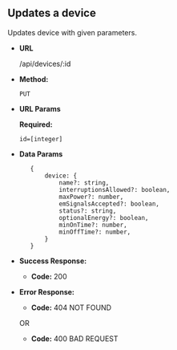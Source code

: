 **Updates a device**
----
Updates device with given parameters.

* **URL**

    /api/devices/:id

* **Method:**
  
  `PUT`
  
*  **URL Params**

   **Required:**
 
   `id=[integer]`

* **Data Params**

    ```
       {
           device: {
               name?: string,
               interruptionsAllowed?: boolean,
               maxPower?: number,
               emSignalsAccepted?: boolean,
               status?: string,
               optionalEnergy?: boolean,
               minOnTime?: number,
               minOffTime?: number,
           }
       }  
     ``` 

* **Success Response:**
  
  * **Code:** 200
 
* **Error Response:**

  * **Code:** 404 NOT FOUND

  OR

  * **Code:** 400 BAD REQUEST
